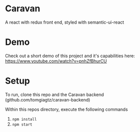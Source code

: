 # Caravan
A react with redux front end, styled with semantic-ui-react


# Demo

Check out a short demo of this project and it's capabilities here: 
https://www.youtube.com/watch?v=pnhZfBhurCU

# Setup

To run, clone this repo and the Caravan backend (github.com/tomgiagtz/caravan-backend)

Within this repos directory, execute the following commands
1. `npm install`
2. `npm start`
